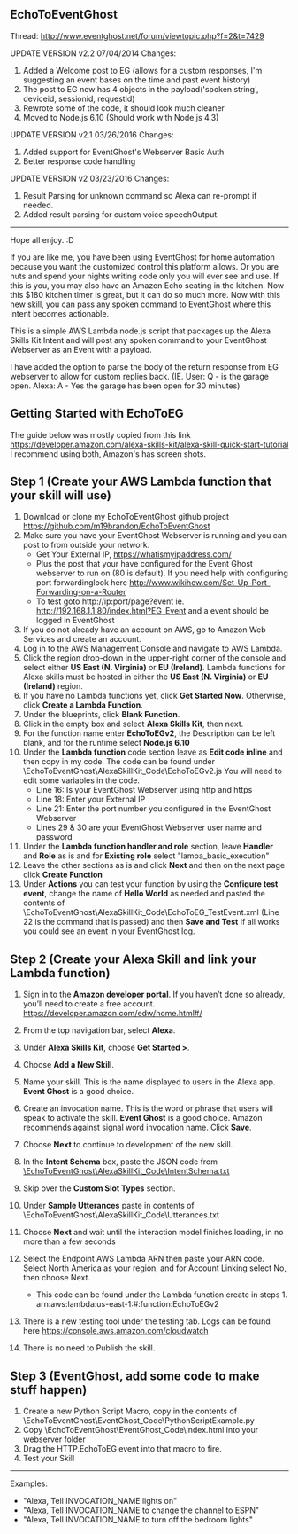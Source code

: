 ## EchoToEventGhost
Thread: http://www.eventghost.net/forum/viewtopic.php?f=2&t=7429

UPDATE VERSION v2.2 07/04/2014
Changes:

1. Added a Welcome post to EG (allows for a custom responses, I'm suggesting an event bases on the time and past event history)
2. The post to EG now has 4 objects in the payload('spoken string', deviceid, sessionid, requestId)
3. Rewrote some of the code, it should look much cleaner
4. Moved to Node.js 6.10 (Should work with Node.js 4.3)

UPDATE VERSION v2.1 03/26/2016
Changes:

1. Added support for EventGhost's Webserver Basic Auth 
2. Better response code handling

UPDATE VERSION v2 03/23/2016
Changes:

1. Result Parsing for unknown command so Alexa can re-prompt if needed.
2. Added result parsing for custom voice speechOutput.

***********************************

Hope all enjoy. :D 

If you are like me, you have been using EventGhost for home automation because you want the customized control this platform allows. Or you are nuts and spend your nights writing code only you will ever see and use. If this is you, you may also have an Amazon Echo seating in the kitchen. Now this $180 kitchen timer is great, but it can do so much more. Now with this new skill, you can pass any spoken command to EventGhost where this intent becomes actionable.

This is a simple AWS Lambda node.js script that packages up the Alexa Skills Kit Intent and will post any spoken command to your EventGhost Webserver as an Event with a payload.

I have added the option to parse the body of the return response from EG webserver to allow for custom replies back. (IE. User: Q - is the garage open. Alexa: A - Yes the garage has been open for 30 minutes)

## Getting Started with EchoToEG

The guide below was mostly copied from this link https://developer.amazon.com/alexa-skills-kit/alexa-skill-quick-start-tutorial I recommend using both, Amazon's has screen shots.

## Step 1 (Create your AWS Lambda function that your skill will use)

1. Download or clone my EchoToEventGhost github project https://github.com/m19brandon/EchoToEventGhost
2. Make sure you have your EventGhost Webserver is running and you can post to from outside your network.
    * Get Your External IP, https://whatismyipaddress.com/
    * Plus the post that your have configured for the Event Ghost webserver to run on (80 is default). If you need help with configuring port forwardinglook here http://www.wikihow.com/Set-Up-Port-Forwarding-on-a-Router
    * To test goto http://ip:port/page?event ie. http://192.168.1.1:80/index.html?EG_Event and a event should be logged in EventGhost
3. If you do not already have an account on AWS, go to Amazon Web Services and create an account.
4. Log in to the AWS Management Console and navigate to AWS Lambda.
5. Click the region drop-down in the upper-right corner of the console and select either **US East (N. Virginia)** or **EU (Ireland)**.
Lambda functions for Alexa skills must be hosted in either the **US East (N. Virginia)** or **EU (Ireland)** region.
6. If you have no Lambda functions yet, click **Get Started Now**. Otherwise, click **Create a Lambda Function**.
7. Under the blueprints, click **Blank Function**.
8. Click in the empty box and select **Alexa Skills Kit**, then next.
9. For the function name enter **EchoToEGv2**, the Description can be left blank, and for the runtime select **Node.js 6.10**
10. Under the **Lambda function** code section leave as **Edit code inline** and then copy in my code.
The code can be found under \EchoToEventGhost\AlexaSkillKit_Code\EchoToEGv2.js
You will need to edit some variables in the code.
    * Line 16: Is your EventGhost Webserver using http and https
    * Line 18: Enter your External IP
    * Line 21: Enter the port number you configured in the EventGhost Webserver
    * Lines 29 & 30 are your EventGhost Webserver user name and password
11. Under the **Lambda function handler and role** section, leave **Handler** and **Role** as is and for **Existing role** select "lamba_basic_execution"
12. Leave the other sections as is and click **Next** and then on the next page click **Create Function**
13. Under **Actions** you can test your function by using the **Configure test event**, change the name of **Hello World** as needed and pasted the contents of \EchoToEventGhost\AlexaSkillKit_Code\EchoToEG_TestEvent.xml (Line 22 is the command that is passed) and then **Save and Test**
If all works you could see an event in your EventGhost log.


## Step 2 (Create your Alexa Skill and link your Lambda function)

1. Sign in to the **Amazon developer portal**. If you haven’t done so already, you’ll need to create a free account. https://developer.amazon.com/edw/home.html#/
2. From the top navigation bar, select **Alexa**.
3. Under **Alexa Skills Kit**, choose **Get Started >**.
4. Choose **Add a New Skill**.
5. Name your skill. This is the name displayed to users in the Alexa app. **Event Ghost** is a good choice.
6. Create an invocation name. This is the word or phrase that users will speak to activate the skill. **Event Ghost** is a good choice. Amazon recommends against signal word invocation name. Click **Save**.
7. Choose **Next** to continue to development of the new skill.
8. In the **Intent Schema** box, paste the JSON code from [\EchoToEventGhost\AlexaSkillKit_Code\IntentSchema.txt](https://github.com/m19brandon/EchoToEventGhost/blob/master/AlexaSkillKit_Code/IntentSchema.txt)
9. Skip over the **Custom Slot Types** section.
10. Under **Sample Utterances** paste in contents of \EchoToEventGhost\AlexaSkillKit_Code\Utterances.txt
11. Choose **Next** and wait until the interaction model finishes loading, in no more than a few seconds
12. Select the Endpoint AWS Lambda ARN then paste your ARN code. Select North America as your region, and for Account Linking select No, then choose Next.

    * This code can be found under the Lambda function create in steps 1.
arn:aws:lambda:us-east-1:#:function:EchoToEGv2
13. There is a new testing tool under the testing tab. Logs can be found here https://console.aws.amazon.com/cloudwatch
14. There is no need to Publish the skill.

## Step 3 (EventGhost, add some code to make stuff happen)

1. Create a new Python Script Macro, copy in the contents of \EchoToEventGhost\EventGhost_Code\PythonScriptExample.py
2. Copy \EchoToEventGhost\EventGhost_Code\index.html into your webserver folder
3. Drag the HTTP.EchoToEG event into that macro to fire.
3. Test your Skill
************
Examples:

* "Alexa, Tell INVOCATION_NAME lights on"
* "Alexa, Tell INVOCATION_NAME to change the channel to ESPN"
* "Alexa, Tell INVOCATION_NAME to turn off the bedroom lights"
